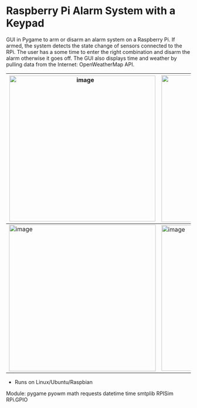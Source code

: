 # Raspberry Pi Alarm System with a Keypad


GUI in Pygame to arm or disarm an alarm system on a Raspberry Pi. If armed, the system detects the state change of sensors connected to the RPi. The user has a some time to enter the right combination and disarm the alarm otherwise it goes off. The GUI also displays time and weather by pulling data from the Internet: OpenWeatherMap API. 


|<img width="398" alt="image" src="https://user-images.githubusercontent.com/116329812/206021331-317d61b1-97cd-4f1e-b2e8-7427e4326a1f.png">     |  <img width="401" alt="image" src="https://user-images.githubusercontent.com/116329812/206021484-efe76305-9f41-4946-9a33-5698b942bb42.png">   |
|-----|-----|
|  <img width="400" alt="image" src="https://user-images.githubusercontent.com/116329812/206021657-d931a4e9-bd65-4fd4-acda-9f594e98c1a8.png">   |<img width="398" alt="image" src="https://user-images.githubusercontent.com/116329812/206021743-aa63f056-b5e8-4a22-8292-b595a27fc815.png">     |


- Runs on Linux/Ubuntu/Raspbian


Module: 
pygame
pyowm
math
requests
datetime
time
smtplib
RPISim
RPi.GPIO
